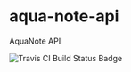 # aqua-note-api
AquaNote API

![Travis CI Build Status Badge](https://travis-ci.org/filhodomauro/aqua-note-api.svg?branch=master)
